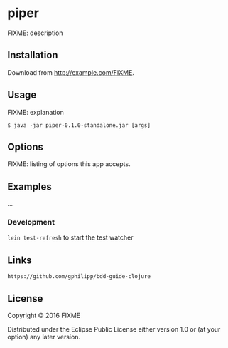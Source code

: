 # piper

FIXME: description

## Installation

Download from http://example.com/FIXME.

## Usage

FIXME: explanation

    $ java -jar piper-0.1.0-standalone.jar [args]

## Options

FIXME: listing of options this app accepts.

## Examples

...

### Development

`lein test-refresh` to start the test watcher

## Links

    https://github.com/gphilipp/bdd-guide-clojure

## License

Copyright © 2016 FIXME

Distributed under the Eclipse Public License either version 1.0 or (at
your option) any later version.
